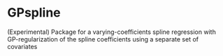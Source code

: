 # GPspline
(Experimental) Package for a varying-coefficients spline regression with GP-regularization of the spline coefficients using a separate set of covariates
